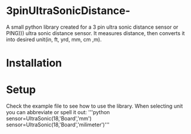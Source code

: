 # 3pinUltraSonicDistance-
A small python library created for a 3 pin ultra sonic distance sensor or PING))) ultra sonic distance sensor. It measures distance, then converts it into desired unit(in, ft, yrd, mm, cm ,m).

# Installation 

# Setup
Check the example file to see how to use the library. When selecting unit you can abbreviate or spell it out: 
'''python sensor=UltraSonic(18,'Board','mm')
sensor=UltraSonic(18,'Board','milimeter')'''

